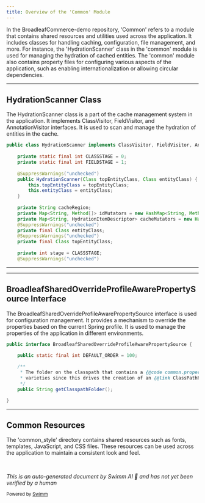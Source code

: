```yaml
---
title: Overview of the 'Common' Module
---
```

In the BroadleafCommerce-demo repository, 'Common' refers to a module that contains shared resources and utilities used across the application. It includes classes for handling caching, configuration, file management, and more. For instance, the 'HydrationScanner' class in the 'common' module is used for managing the hydration of cached entities. The 'common' module also contains property files for configuring various aspects of the application, such as enabling internationalization or allowing circular dependencies.

<SwmSnippet path="/common/src/main/java/org/broadleafcommerce/common/cache/engine/HydrationScanner.java" line="43">

---

## HydrationScanner Class

The HydrationScanner class is a part of the cache management system in the application. It implements ClassVisitor, FieldVisitor, and AnnotationVisitor interfaces. It is used to scan and manage the hydration of entities in the cache.

```java
public class HydrationScanner implements ClassVisitor, FieldVisitor, AnnotationVisitor {
    
    private static final int CLASSSTAGE = 0;
    private static final int FIELDSTAGE = 1;
    
    @SuppressWarnings("unchecked")
    public HydrationScanner(Class topEntityClass, Class entityClass) {
        this.topEntityClass = topEntityClass;
        this.entityClass = entityClass;
    }
    
    private String cacheRegion;
    private Map<String, Method[]> idMutators = new HashMap<String, Method[]>();
    private Map<String, HydrationItemDescriptor> cacheMutators = new HashMap<String, HydrationItemDescriptor>();
    @SuppressWarnings("unchecked")
    private final Class entityClass;
    @SuppressWarnings("unchecked")
    private final Class topEntityClass;
    
    private int stage = CLASSSTAGE;
    @SuppressWarnings("unchecked")
```

---

</SwmSnippet>

<SwmSnippet path="/common/src/main/java/org/broadleafcommerce/common/config/BroadleafSharedOverrideProfileAwarePropertySource.java" line="84">

---

## BroadleafSharedOverrideProfileAwarePropertySource Interface

The BroadleafSharedOverrideProfileAwarePropertySource interface is used for configuration management. It provides a mechanism to override the properties based on the current Spring profile. It is used to manage the properties of the application in different environments.

```java
public interface BroadleafSharedOverrideProfileAwarePropertySource {

    public static final int DEFAULT_ORDER = 100;
    
    /**
     * The folder on the classpath that contains a {@code common.properties} file. Note that this cannot be prefixed with {@code "classpath:"} or any of those
     * varieties since this drives the creation of an {@link ClassPathResource} already based on this location.
     */
    public String getClasspathFolder();

}
```

---

</SwmSnippet>

## Common Resources

The 'common_style' directory contains shared resources such as fonts, templates, JavaScript, and CSS files. These resources can be used across the application to maintain a consistent look and feel.

&nbsp;

*This is an auto-generated document by Swimm AI 🌊 and has not yet been verified by a human*

<SwmMeta version="3.0.0" repo-id="Z2l0aHViJTNBJTNBQnJvYWRsZWFmQ29tbWVyY2UtZGVtbyUzQSUzQWdpbGFkbmF2b3Q=" repo-name="BroadleafCommerce-demo" doc-type="overview"><sup>Powered by [Swimm](/)</sup></SwmMeta>
